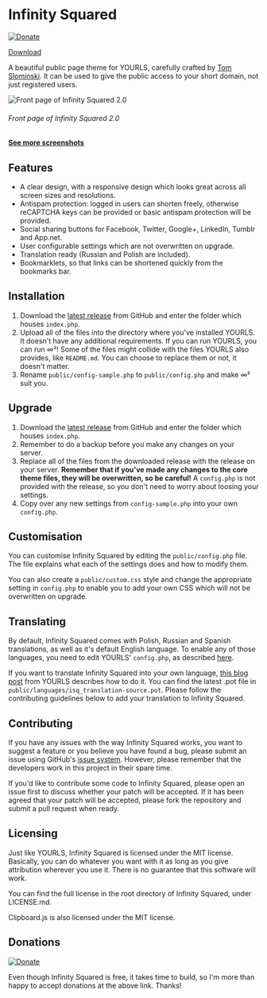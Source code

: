Infinity Squared
================

[![Donate](https://img.shields.io/badge/Donate-PayPal-green.svg)](https://www.paypal.me/tomslominski)

[Download](https://github.com/tomslominski/infinity-squared/releases)

A beautiful public page theme for YOURLS, carefully crafted by [Tom Slominski](http://tomslominski.net/). It can be used to give the public access to your short domain, not just registered users.

![Front page of Infinity Squared 2.0](http://i.imgur.com/Wc1cVRF.png)
###### Front page of Infinity Squared 2.0

#### **[See more screenshots](http://imgur.com/a/f4g0x)**

Features
--------
* A clear design, with a responsive design which looks great across all screen sizes and resolutions.
* Antispam protection: logged in users can shorten freely, otherwise reCAPTCHA keys can be provided or basic antispam protection will be provided.
* Social sharing buttons for Facebook, Twitter, Google+, LinkedIn, Tumblr and App.net.
* User configurable settings which are not overwritten on upgrade.
* Translation ready (Russian and Polish are included).
* Bookmarklets, so that links can be shortened quickly from the bookmarks bar.

Installation
------------
1. Download the [latest release](https://github.com/tomslominski/infinity-squared/releases/latest) from GitHub and enter the folder which houses `index.php`.
2. Upload all of the files into the directory where you've installed YOURLS. It doesn't have any additional requirements. If you can run YOURLS, you can run ∞²! Some of the files might collide with the files YOURLS also provides, like `README.md`. You can choose to replace them or not, it doesn't matter.
3. Rename `public/config-sample.php` to `public/config.php` and make ∞² suit you.

Upgrade
-------
1. Download the [latest release](https://github.com/tomslominski/infinity-squared/releases/latest) from GitHub and enter the folder which houses `index.php`.
2. Remember to do a backup before you make any changes on your server.
3. Replace all of the files from the downloaded release with the release on your server. **Remember that if you've made any changes to the core theme files, they will be overwritten, so be careful!** A `config.php` is not provided with the release, so you don't need to worry about loosing your settings.
4. Copy over any new settings from `config-sample.php` into your own `config.php`.

Customisation
-------------
You can customise Infinity Squared by editing the `public/config.php` file. The file explains what each of the settings does and how to modify them.

You can also create a `public/custom.css` style and change the appropriate setting in `config.php` to enable you to add your own CSS which will not be overwritten on upgrade.

Translating
-----------
By default, Infinity Squared comes with Polish, Russian and Spanish translations, as well as it's default English language. To enable any of those languages, you need to edit YOURLS' `config.php`, as described [here](https://github.com/YOURLS/YOURLS/wiki/YOURLS-in-your-language#install-yourls-in-your-language).

If you want to translate Infinity Squared into your own language, [this blog post](http://blog.yourls.org/2013/02/workshop-how-to-create-your-own-translation-file-for-yourls/) from YOURLS describes how to do it. You can find the latest .pot file in `public/languages/isq_translation-source.pot`. Please follow the contributing guidelines below to add your translation to Infinity Squared.

Contributing
------------
If you have any issues with the way Infinity Squared works, you want to suggest a feature or you believe you have found a bug, please submit an issue using GitHub's [issue system](https://github.com/tomslominski/infinity-squared/issues). However, please remember that the developers work in this project in their spare time.

If you'd like to contribute some code to Infinity Squared, please open an issue first to discuss whether your patch will be accepted. If it has been agreed that your patch will be accepted, please fork the repository and submit a pull request when ready.

Licensing
---------
Just like YOURLS, Infinity Squared is licensed under the MIT license. Basically, you can do whatever you want with it as long as you give attribution wherever you use it. There is no guarantee that this software will work.

You can find the full license in the root directory of Infinity Squared, under LICENSE.md.

Clipboard.js is also licensed under the MIT license.

Donations
---------
[![Donate](https://img.shields.io/badge/Donate-PayPal-green.svg)](https://www.paypal.me/tomslominski)

Even though Infinity Squared is free, it takes time to build, so I'm more than happy to accept donations at the above link. Thanks!
